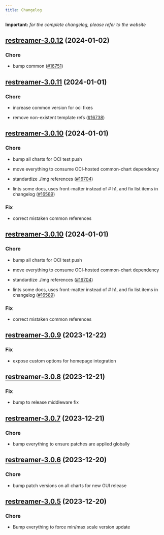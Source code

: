 ```yaml
---
title: Changelog
---
```


**Important:**
*for the complete changelog, please refer to the website*



## [restreamer-3.0.12](https://github.com/truecharts/charts/compare/restreamer-3.0.11...restreamer-3.0.12) (2024-01-02)

### Chore



- bump common ([#16751](https://github.com/truecharts/charts/issues/16751))


## [restreamer-3.0.11](https://github.com/truecharts/charts/compare/restreamer-3.0.10...restreamer-3.0.11) (2024-01-01)

### Chore



- increase common version for oci fixes

- remove non-existent template refs ([#16738](https://github.com/truecharts/charts/issues/16738))


## [restreamer-3.0.10](https://github.com/truecharts/charts/compare/restreamer-3.0.9...restreamer-3.0.10) (2024-01-01)

### Chore



- bump all charts for OCI test push

- move everything to consume OCI-hosted common-chart dependency

- standardize ./img references ([#16704](https://github.com/truecharts/charts/issues/16704))

- lints some docs, uses front-matter instead of # h1, and fix list items in changelog ([#16589](https://github.com/truecharts/charts/issues/16589))

### Fix



- correct mistaken common references


## [restreamer-3.0.10](https://github.com/truecharts/charts/compare/restreamer-3.0.9...restreamer-3.0.10) (2024-01-01)

### Chore



- bump all charts for OCI test push

- move everything to consume OCI-hosted common-chart dependency

- standardize ./img references ([#16704](https://github.com/truecharts/charts/issues/16704))

- lints some docs, uses front-matter instead of # h1, and fix list items in changelog ([#16589](https://github.com/truecharts/charts/issues/16589))

### Fix



- correct mistaken common references
## [restreamer-3.0.9](https://github.com/truecharts/charts/compare/restreamer-3.0.8...restreamer-3.0.9) (2023-12-22)

### Fix

- expose custom options for homepage integration

## [restreamer-3.0.8](https://github.com/truecharts/charts/compare/restreamer-3.0.7...restreamer-3.0.8) (2023-12-21)

### Fix

- bump to release middleware fix

## [restreamer-3.0.7](https://github.com/truecharts/charts/compare/restreamer-3.0.6...restreamer-3.0.7) (2023-12-21)

### Chore

- bump everything to ensure patches are applied globally

## [restreamer-3.0.6](https://github.com/truecharts/charts/compare/restreamer-3.0.5...restreamer-3.0.6) (2023-12-20)

### Chore

- bump patch versions on all charts for new GUI release

## [restreamer-3.0.5](https://github.com/truecharts/charts/compare/restreamer-3.0.4...restreamer-3.0.5) (2023-12-20)

### Chore

- Bump everything to force min/max scale version update


